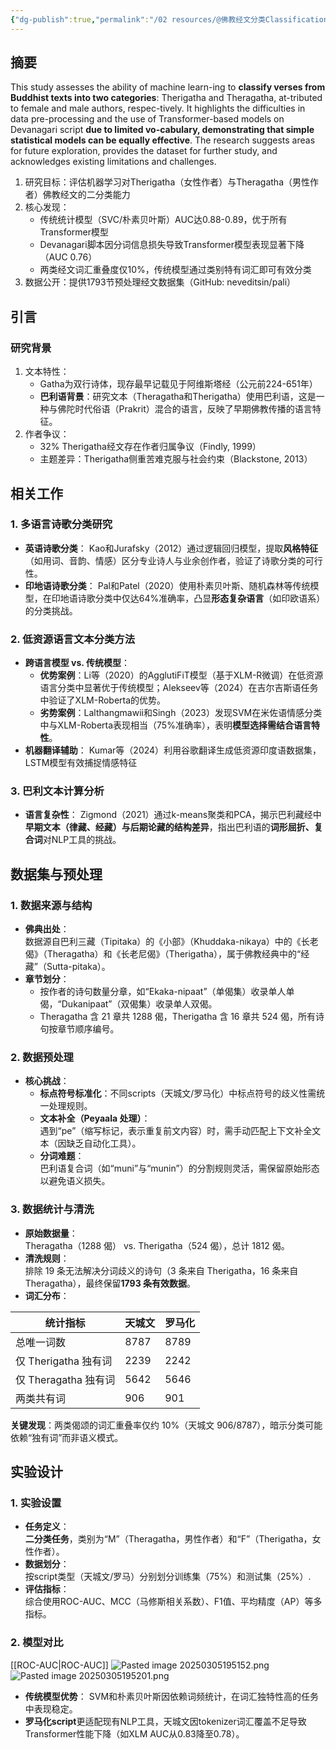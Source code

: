 ```yaml
---
{"dg-publish":true,"permalink":"/02 resources/@佛教经文分类Classification of Buddhist Verses/","created":"2025-03-05T16:16:13.978+08:00","updated":"2025-03-05T19:57:20.208+08:00"}
---
```




## 摘要
This study assesses the ability of machine learn-ing to **classify verses from Buddhist texts into two categories**: Therigatha and Theragatha, at-tributed to female and male authors, respec-tively. It highlights the difficulties in data pre-processing and the use of Transformer-based models on Devanagari script **due to limited vo-cabulary, demonstrating that simple statistical models can be equally effective**. The research suggests areas for future exploration, provides the dataset for further study, and acknowledges existing limitations and challenges.

1. 研究目标：评估机器学习对Therigatha（女性作者）与Theragatha（男性作者）佛教经文的二分类能力
2. 核心发现：
   - 传统统计模型（SVC/朴素贝叶斯）AUC达0.88-0.89，优于所有Transformer模型
   - Devanagari脚本因分词信息损失导致Transformer模型表现显著下降（AUC 0.76）
   - 两类经文词汇重叠度仅10%，传统模型通过类别特有词汇即可有效分类
3. 数据公开：提供1793节预处理经文数据集（GitHub: neveditsin/pali）

## 引言
### 研究背景
1. 文本特性：
   - Gatha为双行诗体，现存最早记载见于阿维斯塔经（公元前224-651年）
   - **巴利语背景**：研究文本（Theragatha和Therigatha）使用巴利语，这是一种与佛陀时代俗语（Prakrit）混合的语言，反映了早期佛教传播的语言特征。
2. 作者争议：
   - 32% Therigatha经文存在作者归属争议（Findly, 1999）
   - 主题差异：Therigatha侧重苦难克服与社会约束（Blackstone, 2013）

## 相关工作
### **1. 多语言诗歌分类研究**
- **英语诗歌分类**： Kao和Jurafsky（2012）通过逻辑回归模型，提取**风格特征**（如用词、音韵、情感）区分专业诗人与业余创作者，验证了诗歌分类的可行性。
- **印地语诗歌分类**： Pal和Patel（2020）使用朴素贝叶斯、随机森林等传统模型，在印地语诗歌分类中仅达64%准确率，凸显**形态复杂语言**（如印欧语系）的分类挑战。

### **2. 低资源语言文本分类方法**
- **跨语言模型 vs. 传统模型**：
    - **优势案例**：Li等（2020）的AgglutiFiT模型（基于XLM-R微调）在低资源语言分类中显著优于传统模型；Alekseev等（2024）在吉尔吉斯语任务中验证了XLM-Roberta的优势。
    - **劣势案例**：Lalthangmawii和Singh（2023）发现SVM在米佐语情感分类中与XLM-Roberta表现相当（75%准确率），表明**模型选择需结合语言特性**。
- **机器翻译辅助**： Kumar等（2024）利用谷歌翻译生成低资源印度语数据集，LSTM模型有效捕捉情感特征

### **3. 巴利文本计算分析**
- **语言复杂性**： Zigmond（2021）通过k-means聚类和PCA，揭示巴利藏经中**早期文本（律藏、经藏）与后期论藏的结构差异**，指出巴利语的**词形屈折、复合词**对NLP工具的挑战。

## 数据集与预处理
### **1. 数据来源与结构**
- **佛典出处**：  
  数据源自巴利三藏（Tipitaka）的《小部》（Khuddaka-nikaya）中的《长老偈》（Theragatha）和《长老尼偈》（Therigatha），属于佛教经典中的“经藏”（Sutta-pitaka）。
- **章节划分**：  
  - 按作者的诗句数量分章，如“Ekaka-nipaat”（单偈集）收录单人单偈，“Dukanipaat”（双偈集）收录单人双偈。  
  - Theragatha 含 21 章共 1288 偈，Therigatha 含 16 章共 524 偈，所有诗句按章节顺序编号。

### **2. 数据预处理**
- **核心挑战**：  
  - **标点符号标准化**：不同scripts（天城文/罗马化）中标点符号的歧义性需统一处理规则。  
  - **文本补全（Peyaala 处理）**：  
    遇到“pe”（缩写标记，表示重复前文内容）时，需手动匹配上下文补全文本（因缺乏自动化工具）。  
  - **分词难题**：  
    巴利语复合词（如“muni”与“munin”）的分割规则灵活，需保留原始形态以避免语义损失。

### **3. 数据统计与清洗**
- **原始数据量**：  
  Theragatha（1288 偈） vs. Therigatha（524 偈），总计 1812 偈。
- **清洗规则**：  
  排除 19 条无法解决分词歧义的诗句（3 条来自 Therigatha，16 条来自 Theragatha），最终保留**1793 条有效数据**。
- **词汇分布**：  

| **统计指标**         | 天城文  | 罗马化  |
| ---------------- | ---- | ---- |
| 总唯一词数            | 8787 | 8789 |
| 仅 Therigatha 独有词 | 2239 | 2242 |
| 仅 Theragatha 独有词 | 5642 | 5646 |
| 两类共有词            | 906  | 901  |
  
**关键发现**：两类偈颂的词汇重叠率仅约 10%（天城文 906/8787），暗示分类可能依赖“独有词”而非语义模式。

## 实验设计
### **1. 实验设置**
- **任务定义**：  
  **二分类任务**，类别为“M”（Theragatha，男性作者）和“F”（Therigatha，女性作者）。
- **数据划分**：  
  按script类型（天城文/罗马）分别划分训练集（75%）和测试集（25%）.
- **评估指标**：  
  综合使用ROC-AUC、MCC（马修斯相关系数）、F1值、平均精度（AP）等多指标。

### **2. 模型对比**
[[ROC-AUC\|ROC-AUC]]
![Pasted image 20250305195152.png](/img/user/09%20settings/Z%20attachment/Pasted%20image%2020250305195152.png)
![Pasted image 20250305195201.png](/img/user/09%20settings/Z%20attachment/Pasted%20image%2020250305195201.png)

- **传统模型优势**： SVM和朴素贝叶斯因依赖词频统计，在词汇独特性高的任务中表现稳定。
- **罗马化script**更适配现有NLP工具，天城文因tokenizer词汇覆盖不足导致Transformer性能下降（如XLM AUC从0.83降至0.78）。



